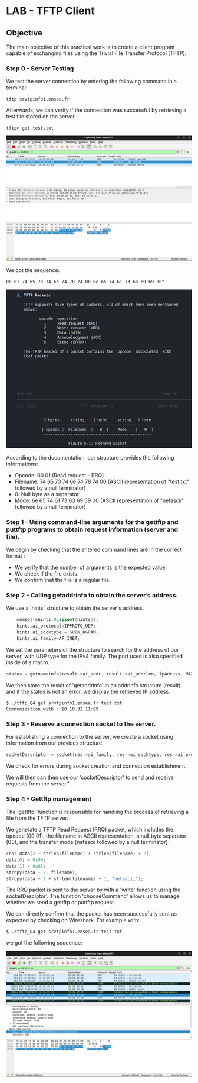 # LAB - TFTP Client

## Objective

The main objective of this practical work is to create a client program capable of exchanging files using the Trivial File Transfer
Protocol (TFTP).

### Step 0 - Server Testing

We test the server connection by entering the following command in a terminal: 

```shell
tftp srvtpinfo1.ensea.fr
``` 

Afterwards, we can verify if the connection was successful by retrieving a test file stored on the server.
```
tftp> get test.txt
```

![](img/package.png)

We got the sequence:
```
00 01 74 65 73 74 6e 74 78 74 00 6e 65 74 61 73 63 69 69 00"
```
![](img/doc.png)

According to the documentation, our structure provides the following informations:

* Opcode: 00 01 (Read request - RRQ)
* Filename: 74 65 73 74 6e 74 78 74 00 (ASCII representation of "test.txt" followed by a null terminator)
* 0: Null byte as a separator
* Mode: 6e 65 74 61 73 63 69 69 00 (ASCII representation of "netascii" followed by a null terminator)

### Step 1 - Using command-line arguments for the gettftp and puttftp programs to obtain request information (server and file).

We begin by checking that the entered command lines are in the correct format : 

* We verify that the number of arguments is the expected value.
* We check if the file exists.
* We confirm that the file is a regular file.

### Step 2 - Calling getaddrinfo to obtain the server’s address.

We use a 'hints' structure to obtain the server's address. 
```c
    memset(&hints,0,sizeof(hints));
    hints.ai_protocol=IPPROTO_UDP;
    hints.ai_socktype = SOCK_DGRAM;
    hints.ai_family=AF_INET;
```
We set the parameters of the structure to search for the address of our server, with UDP type for the IPv4 family. The port used is also specified inside of a macro.
```c
status = getnameinfo(result->ai_addr, result->ai_addrlen, ipAdress, MAX_CHAR_SIZE, bufferServerName, MAX_CHAR_SIZE, NI_NUMERICHOST | NI_NUMERICSERV);
```
We then store the result of 'getaddrinfo' in an addrinfo structure (result), and if the status is not an error, we display the retrieved IP address.
```shell
$ ./tftp_Q4 get srvtpinfo1.ensea.fr test.txt
Communication with : 10.10.32.11:69
```

### Step 3 - Reserve a connection socket to the server.

For establishing a connection to the server, we create a socket using information from our previous structure. 
```c
socketDescriptor = socket(res->ai_family, res->ai_socktype, res->ai_protocol);
```
We check for errors during socket creation and connection establishment.

We will then can then use our 'socketDescriptor' to send and receive requests from the server."

### Step 4 - Gettftp management

The 'gettftp' function is responsible for handling the process of retrieving a file from the TFTP server. 

We generate a TFTP Read Request (RRQ) packet, which includes the opcode (00 01), the filename in ASCII representation, a null byte separator (00), and the transfer mode (netascii followed by a null terminator) :
```c
char data[2 + strlen(filename) + strlen(filename) + 2];
data[0] = 0x00; 
data[1] = 0x01;
strcpy(data + 2, filename);
strcpy(data + 2 + strlen(filename) + 1, "netascii");
```
The RRQ packet is sent to the server by with a 'write' function using the socketDesciptor'. The function 'chooseCommand' allows us to manage whether we send a gettftp or puttftp request.

We can directly confirm that the packet has been successfully sent as expected by checking on Wireshark. For example with:
```shell
$ ./tftp_Q4 get srvtpinfo1.ensea.fr test.txt
```
we got the following sequence:

![](img/package2.png)